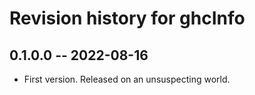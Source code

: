 # Revision history for ghcInfo

## 0.1.0.0 -- 2022-08-16

* First version. Released on an unsuspecting world.
